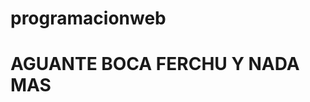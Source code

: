 # programacionweb
<html>
<head></head>
<body>
<h1>AGUANTE BOCA FERCHU Y NADA MAS</h1>
<?PHP
 echo "Estoy probando esto";
 ?>
 </body>
 </html>
